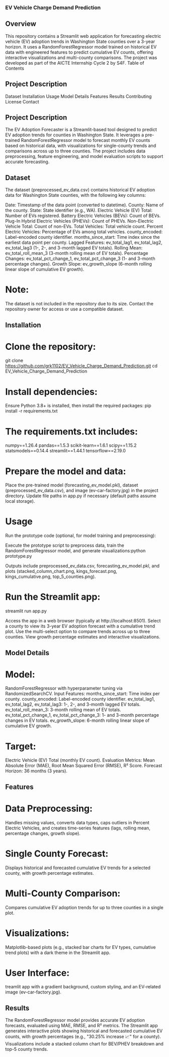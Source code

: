 ### EV Vehicle Charge Demand Prediction

## Overview
This repository contains a Streamlit web application for forecasting electric vehicle (EV) adoption trends in Washington State counties over a 3-year horizon. It uses a RandomForestRegressor model trained on historical EV data with engineered features to predict cumulative EV counts, offering interactive visualizations and multi-county comparisons. The project was developed as part of the AICTE Internship Cycle 2 by S4F.
Table of Contents

## Project Description
Dataset
Installation
Usage
Model Details
Features
Results
Contributing
License
Contact

## Project Description
The EV Adoption Forecaster is a Streamlit-based tool designed to predict EV adoption trends for counties in Washington State. It leverages a pre-trained RandomForestRegressor model to forecast monthly EV counts based on historical data, with visualizations for single-county trends and comparisons across up to three counties. The project includes data preprocessing, feature engineering, and model evaluation scripts to support accurate forecasting.

## Dataset
The dataset (preprocessed_ev_data.csv) contains historical EV adoption data for Washington State counties, with the following key columns:

Date: Timestamp of the data point (converted to datetime).
County: Name of the county.
State: State identifier (e.g., WA).
Electric Vehicle (EV) Total: Number of EVs registered.
Battery Electric Vehicles (BEVs): Count of BEVs.
Plug-In Hybrid Electric Vehicles (PHEVs): Count of PHEVs.
Non-Electric Vehicle Total: Count of non-EVs.
Total Vehicles: Total vehicle count.
Percent Electric Vehicles: Percentage of EVs among total vehicles.
county_encoded: Label-encoded county identifier.
months_since_start: Time index since the earliest data point per county.
Lagged Features: ev_total_lag1, ev_total_lag2, ev_total_lag3 (1-, 2-, and 3-month lagged EV totals).
Rolling Mean: ev_total_roll_mean_3 (3-month rolling mean of EV totals).
Percentage Changes: ev_total_pct_change_1, ev_total_pct_change_3 (1- and 3-month percentage changes).
Growth Slope: ev_growth_slope (6-month rolling linear slope of cumulative EV growth).

# Note:
The dataset is not included in the repository due to its size. Contact the repository owner for access or use a compatible dataset.

## Installation

# Clone the repository:
git clone https://github.com/grk1102/EV_Vehicle_Charge_Demand_Prediction.git
cd EV_Vehicle_Charge_Demand_Prediction


# Install dependencies:
Ensure Python 3.8+ is installed,
then install the required packages:
pip install -r requirements.txt

# The requirements.txt includes:
numpy==1.26.4
pandas==1.5.3
scikit-learn==1.6.1
scipy==1.15.2
statsmodels==0.14.4
streamlit==1.44.1
tensorflow==2.19.0


# Prepare the model and data:

Place the pre-trained model (forecasting_ev_model.pkl), dataset (preprocessed_ev_data.csv), and image (ev-car-factory.jpg) in the project directory.
Update file paths in app.py if necessary (default paths assume local storage).



# Usage

Run the prototype code (optional, for model training and preprocessing):

Execute the prototype script to preprocess data, train the RandomForestRegressor model, and generate visualizations:python prototype.py


Outputs include preprocessed_ev_data.csv, forecasting_ev_model.pkl, and plots (stacked_column_chart.png, kings_forecast.png, kings_cumulative.png, top_5_counties.png).


# Run the Streamlit app:
streamlit run app.py


Access the app in a web browser (typically at http://localhost:8501).
Select a county to view its 3-year EV adoption forecast with a cumulative trend plot.
Use the multi-select option to compare trends across up to three counties.
View growth percentage estimates and interactive visualizations.



## Model Details

# Model:
RandomForestRegressor with hyperparameter tuning via RandomizedSearchCV.
Input Features:
months_since_start: Time index per county.
county_encoded: Label-encoded county identifier.
ev_total_lag1, ev_total_lag2, ev_total_lag3: 1-, 2-, and 3-month lagged EV totals.
ev_total_roll_mean_3: 3-month rolling mean of EV totals.
ev_total_pct_change_1, ev_total_pct_change_3: 1- and 3-month percentage changes in EV totals.
ev_growth_slope: 6-month rolling linear slope of cumulative EV growth.


# Target:
Electric Vehicle (EV) Total (monthly EV count).
Evaluation Metrics: Mean Absolute Error (MAE), Root Mean Squared Error (RMSE), R² Score.
Forecast Horizon: 36 months (3 years).

## Features

# Data Preprocessing:
Handles missing values, converts data types, caps outliers in Percent Electric Vehicles, and creates time-series features (lags, rolling mean, percentage changes, growth slope).
# Single County Forecast:
Displays historical and forecasted cumulative EV trends for a selected county, with growth percentage estimates.
# Multi-County Comparison:
Compares cumulative EV adoption trends for up to three counties in a single plot.
# Visualizations:
Matplotlib-based plots (e.g., stacked bar charts for EV types, cumulative trend plots) with a dark theme in the Streamlit app.
# User Interface: 
treamlit app with a gradient background, custom styling, and an EV-related image (ev-car-factory.jpg).

## Results

The RandomForestRegressor model provides accurate EV adoption forecasts, evaluated using MAE, RMSE, and R² metrics.
The Streamlit app generates interactive plots showing historical and forecasted cumulative EV counts, with growth percentages (e.g., "30.25% increase 📈" for a county).
Visualizations include a stacked column chart for BEV/PHEV breakdown and top-5 county trends.
